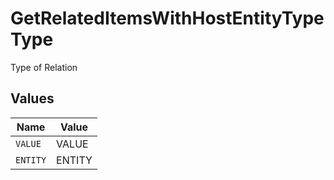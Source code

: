 # GetRelatedItemsWithHostEntityTypeType

Type of Relation


## Values

| Name     | Value    |
| -------- | -------- |
| `VALUE`  | VALUE    |
| `ENTITY` | ENTITY   |